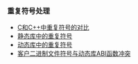### 重复符号处理

- [C和C++中重复符号的对比](duplicate_symbols_c_vs_cxx)
- [静态库中的重复符号](duplicate_symbols_in_static_libraries)
- [动态库中的重复符号](duplicate_symbols_in_dynamic_libraries)
- [客户二进制文件符号与动态库ABI函数冲突](client_binary_symbol_collides_with_dynamic_library_abi_function)
